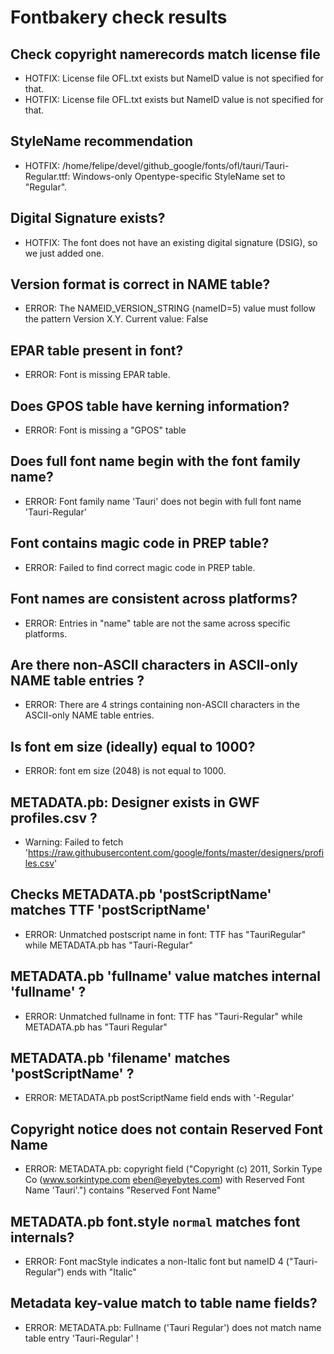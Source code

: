 # Fontbakery check results
## Check copyright namerecords match license file
* HOTFIX: License file OFL.txt exists but NameID value is not specified for that.
* HOTFIX: License file OFL.txt exists but NameID value is not specified for that.

## StyleName recommendation
* HOTFIX: /home/felipe/devel/github_google/fonts/ofl/tauri/Tauri-Regular.ttf: Windows-only Opentype-specific StyleName set to "Regular".

## Digital Signature exists?
* HOTFIX: The font does not have an existing digital signature (DSIG), so we just added one.

## Version format is correct in NAME table?
* ERROR: The NAMEID_VERSION_STRING (nameID=5) value must follow the pattern Version X.Y. Current value: False

## EPAR table present in font?
* ERROR: Font is missing EPAR table.

## Does GPOS table have kerning information?
* ERROR: Font is missing a "GPOS" table

## Does full font name begin with the font family name?
* ERROR: Font family name 'Tauri' does not begin with full font name 'Tauri-Regular'

## Font contains magic code in PREP table?
* ERROR: Failed to find correct magic code in PREP table.

## Font names are consistent across platforms?
* ERROR: Entries in "name" table are not the same across specific platforms.

## Are there non-ASCII characters in ASCII-only NAME table entries ?
* ERROR: There are 4 strings containing non-ASCII characters in the ASCII-only NAME table entries.

## Is font em size (ideally) equal to 1000?
* ERROR: font em size (2048) is not equal to 1000.

## METADATA.pb: Designer exists in GWF profiles.csv ?
* Warning: Failed to fetch 'https://raw.githubusercontent.com/google/fonts/master/designers/profiles.csv'

## Checks METADATA.pb 'postScriptName' matches TTF 'postScriptName'
* ERROR: Unmatched postscript name in font: TTF has "TauriRegular" while METADATA.pb has "Tauri-Regular"

## METADATA.pb 'fullname' value matches internal 'fullname' ?
* ERROR: Unmatched fullname in font: TTF has "Tauri-Regular" while METADATA.pb has "Tauri Regular"

## METADATA.pb 'filename' matches 'postScriptName' ?
* ERROR: METADATA.pb postScriptName field ends with '-Regular'

## Copyright notice does not contain Reserved Font Name
* ERROR: METADATA.pb: copyright field ("Copyright (c) 2011, Sorkin Type Co (www.sorkintype.com eben@eyebytes.com) with Reserved Font Name 'Tauri'.") contains "Reserved Font Name"

## METADATA.pb font.style `normal` matches font internals?
* ERROR: Font macStyle indicates a non-Italic font but nameID 4 ("Tauri-Regular") ends with "Italic"

## Metadata key-value match to table name fields?
* ERROR: METADATA.pb: Fullname ('Tauri Regular') does not match name table entry 'Tauri-Regular' !

